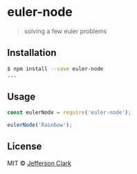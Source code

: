 # euler-node

> solving a few euler problems

## Installation

```sh
$ npm install --save euler-node
...
```

## Usage

```js
const eulerNode = require('euler-node');

eulerNode('Rainbow');
```

## License

MIT © [Jefferson Clark](https://github.com/clarkitect)

[npm-image]: https://badge.fury.io/js/euler-node.svg
[npm-url]: https://npmjs.org/package/euler-node
[travis-image]: https://travis-ci.org/clarkitect/euler-node.svg?branch=master
[travis-url]: https://travis-ci.org/clarkitect/euler-node
[daviddm-image]: https://david-dm.org/clarkitect/euler-node.svg?theme=shields.io
[daviddm-url]: https://david-dm.org/clarkitect/euler-node
